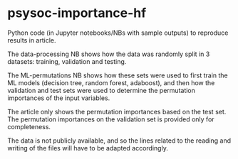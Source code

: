 # psysoc-importance-hf
Python code (in Jupyter notebooks/NBs with sample outputs) to reproduce results in article.

The data-processing NB shows how the data was randomly split in 3 datasets: training, validation and testing.

The ML-permutations NB shows how these sets were used to first train the ML models (decision tree, random forest, adaboost), and then how the validation and test sets were used to determine the permutation importances of the input variables.

The article only shows the permutation importances based on the test set. The permutation importances on the validation set is provided only for completeness.

The data is not publicly available, and so the lines related to the reading and writing of the files will have to be adapted accordingly.
